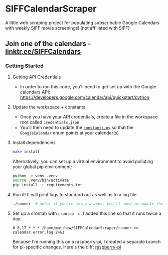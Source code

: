 # SIFFCalendarScraper

A little web scraping project for populating subscribable Google Calendars with weekly SIFF movie screenings! (not
affiliated with SIFF)

## Join one of the calendars - [linktr.ee/SIFFCalendars](https://linktr.ee/SIFFCalendars)

### Getting Started

1. Getting API Credentials
    * In order to run this code, you'll need to get set up with the Google calendars
      API: https://developers.google.com/calendar/api/quickstart/python
2. Update the workspace + constants
    * Once you have your API credentials, create a file in the workspace root called `credentials.json`
    * You'll then need to update the [`constants.py`](src/constants.py) so that the `GoogleCalendar` enum points at your
      calendar(s)
3. Install dependencies
    ```bash
    make install
    ```
   Alternatively, you can set up a virtual environment to avoid polluting your global pip environment:

   ```bash
   python -m venv .venv
   source .venv/bin/activate
   pip install -r requirements.txt
   ```
4. Run it! It will print logs to standard out as well as to a log file
   ```bash
   ./runner  # note: if you're using a venv, you'll need to update the runner's shebang
   ```
5. Set up a crontab with `crontab -e`. I added this line so that it runs twice a day: 
   ```cronexp
   0 8,17 * * * /home/matthew/SIFFCalendarScraper/runner >> calendar.error.log 2>&1
   ```
   Because I'm running this on a raspberry-pi, I created a separate branch for pi-specific changes. Here's the diff: [raspberry-pi](https://github.com/MatthewWolff/SIFFCalendarScraper/compare/main...raspberry-pi) 